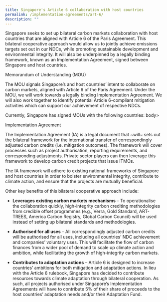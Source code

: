 ```yaml
---
title: Singapore's Article 6 collaboration with host countries
permalink: /implementation-agreements/art-6/
description: ""
---
```

Singapore seeks to set up bilateral carbon markets collaboration with host countries that are aligned with Article 6 of the Paris Agreement. This bilateral cooperative approach would allow us to jointly achieve emissions targets set out in our NDCs, while promoting sustainable development and environmental integrity. It will also be underpinned by a legally binding framework, known as an Implementation Agreement, signed between Singapore and host countries.

Memorandum of Understanding (MOU)

The MOU signals Singapore’s and host countries’ intent to collaborate on carbon markets, aligned with Article 6 of the Paris Agreement. Under the MOU, we will work towards a legally binding Implementation Agreement. We will also work together to identify potential Article 6-compliant mitigation activities which can support our achievement of respective NDCs.

Currently, Singapore has signed MOUs with the following countries:
body&gt;

Implementation Agreement

The Implementation Agreement (IA) is a legal document that ~will~ sets out the bilateral framework for the international transfer of correspondingly adjusted carbon credits (i.e. mitigation outcomes). The framework will cover processes such as project authorisation, reporting requirements, and corresponding adjustments. Private sector players can then leverage this framework to develop carbon credit projects that issue ITMOs.

The IA framework will adhere to existing national frameworks of Singapore and host countries in order to bolster environmental integrity, contribute to climate action, and ensure that the projects are mutually beneficial.

Other key benefits of this bilateral cooperative approach include:

* **Leverages existing carbon markets mechanisms** – To operationalise the collaboration quickly, high-integrity carbon crediting methodologies from credible offset programmes (e.g., Verra, Gold Standard, ART-TREES, America Carbon Registry, Global Carbon Council) will be used instead of setting up bilateral standards and methodologies.

*  **Authorised for all uses** – All correspondingly adjusted carbon credits will be authorised for all uses, including all countries’ NDC achievement and companies’ voluntary uses. This will facilitate the flow of carbon finances from a wider pool of demand to scale up climate action and ambition, while facilitating the growth of high-integrity carbon markets.

* **Contributes to adaptation actions** – Article 6 is designed to increase countries’ ambitions for both mitigation and adaptation actions. In lieu with the Article 6 rulebook, Singapore has decided to contribute resources towards climate adaptation through bilateral cooperation. As such, all projects authorised under Singapore’s Implementation Agreements will have to contribute 5% of their share of proceeds to the host countries’ adaptation needs and/or their Adaptation Fund.